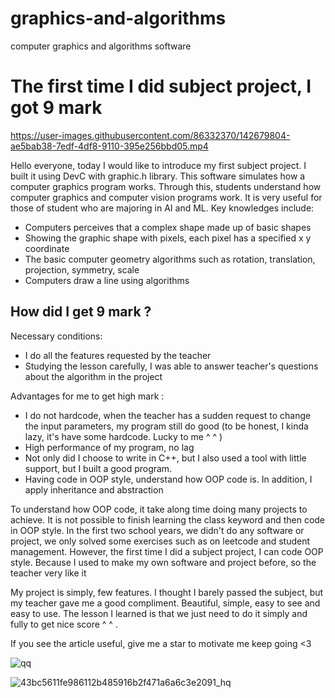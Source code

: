 # graphics-and-algorithms
computer graphics and algorithms software  
# The first time I did subject project, I got 9 mark

https://user-images.githubusercontent.com/86332370/142679804-ae5bab38-7edf-4df8-9110-395e256bbd05.mp4  
  
Hello everyone, today I would like to introduce my first subject project. I built it using DevC with graphic.h library. This software simulates how a computer graphics program works. Through this, students understand how computer graphics and computer vision programs work. It is very useful for those of student who are majoring in AI and ML. Key knowledges include:  
- Computers perceives that a complex shape made up of basic shapes
- Showing the graphic shape with pixels, each pixel has a specified x y coordinate
- The basic computer geometry algorithms such as rotation, translation, projection, symmetry, scale
- Computers draw a line using algorithms


## How did I get 9 mark ?  
Necessary conditions:    
+ I do all the features requested by the teacher
+ Studying the lesson carefully, I was able to answer teacher's questions about the algorithm in the project  

Advantages for me to get high mark :  
+ I do not hardcode, when the teacher has a sudden request to change the input parameters, my program still do good (to be honest, I kinda lazy, it's have some hardcode. Lucky to me ^ ^ )
+ High performance of my program, no lag
+ Not only did I choose to write in C++, but I also used a tool with little support, but I built a good program.
+ Having code in OOP style, understand how OOP code is. In addition, I apply inheritance and abstraction 
   
To understand how OOP code, it take along time doing many projects to achieve. It is not possible to finish learning the class keyword and then code in OOP style. In the first two school years, we didn't do any software or project, we only solved some exercises such as on leetcode and student management. However, the first time I did a subject project, I can code OOP style. Because I used to make my own software and project before, so the teacher very like it

My project is simply, few features. I thought I barely passed the subject, but my teacher gave me a good compliment. Beautiful, simple, easy to see and easy to use. The lesson I learned is that we just need to do it simply and fully to get nice score ^ ^ .

If you see the article useful, give me a star to motivate me keep going <3

![qq](https://user-images.githubusercontent.com/86332370/142961488-7f0ae3f2-3f8c-4527-9f71-3a237a9b065e.PNG)


![43bc5611fe986112b485916b2f471a6a6c3e2091_hq](https://user-images.githubusercontent.com/86332370/142888040-d9fee677-1a20-4f2c-817d-8baa119ae40d.gif)



